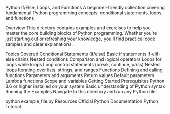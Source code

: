 Python If/Else, Loops, and Functions
A beginner-friendly collection covering fundamental Python programming concepts: conditional statements, loops, and functions.

Overview
This directory contains examples and exercises to help you master the core building blocks of Python programming. Whether you're just starting out or refreshing your knowledge, you'll find practical code samples and clear explanations.

Topics Covered
Conditional Statements (if/else)
Basic if statements
if-elif-else chains
Nested conditions
Comparison and logical operators
Loops
for loops
while loops
Loop control statements (break, continue, pass)
Nested loops
Iterating over lists, strings, and ranges
Functions
Defining and calling functions
Parameters and arguments
Return values
Default parameters
Lambda functions
Scope and variables
Getting Started
Prerequisites
Python 3.6 or higher installed on your system
Basic understanding of Python syntax
Running the Examples
Navigate to this directory and run any Python file:

python example_file.py
Resources
Official Python Documentation
Python Tutorial
